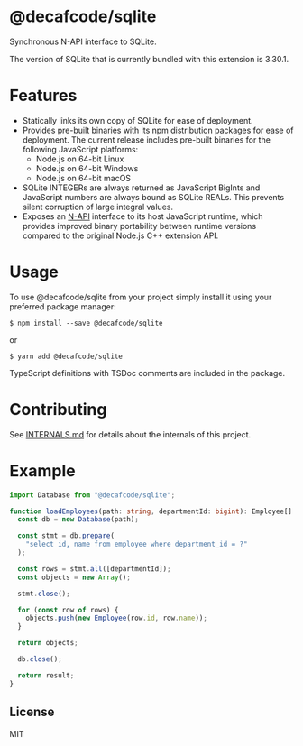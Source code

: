 # @decafcode/sqlite

Synchronous N-API interface to SQLite.

The version of SQLite that is currently bundled with this extension is 3.30.1.

# Features

- Statically links its own copy of SQLite for ease of deployment.
- Provides pre-built binaries with its npm distribution packages for ease of
  deployment. The current release includes pre-built binaries for the following
  JavaScript platforms:
  - Node.js on 64-bit Linux
  - Node.js on 64-bit Windows
  - Node.js on 64-bit macOS
- SQLite INTEGERs are always returned as JavaScript BigInts and JavaScript
  numbers are always bound as SQLite REALs. This prevents silent corruption of
  large integral values.
- Exposes an [N-API](https://nodejs.org/dist/latest-v12.x/docs/api/n-api.html)
  interface to its host JavaScript runtime, which provides improved binary
  portability between runtime versions compared to the original Node.js C++
  extension API.

# Usage

To use @decafcode/sqlite from your project simply install it using your
preferred package manager:

```
$ npm install --save @decafcode/sqlite
```

or

```
$ yarn add @decafcode/sqlite
```

TypeScript definitions with TSDoc comments are included in the package.

# Contributing

See [INTERNALS.md](INTERNALS.md) for details about the internals of this
project.

# Example

```typescript
import Database from "@decafcode/sqlite";

function loadEmployees(path: string, departmentId: bigint): Employee[] {
  const db = new Database(path);

  const stmt = db.prepare(
    "select id, name from employee where department_id = ?"
  );

  const rows = stmt.all([departmentId]);
  const objects = new Array();

  stmt.close();

  for (const row of rows) {
    objects.push(new Employee(row.id, row.name));
  }

  return objects;

  db.close();

  return result;
}
```

## License

MIT
